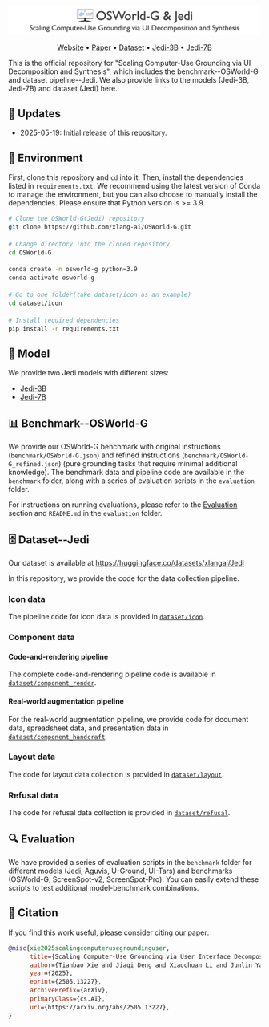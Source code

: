 <p align="center">
  <img src="readme-images/banner.png" alt="Banner">
</p>

<p align="center">
  <a href="https://osworld-grounding.github.io/">Website</a> •
  <a href="https://arxiv.org/abs/2505.13227">Paper</a> •
  <a href="https://huggingface.co/datasets/xlangai/Jedi">Dataset</a> •
  <a href="https://huggingface.co/xlangai/Jedi-3B-1080p">Jedi-3B</a> •
  <a href="https://huggingface.co/xlangai/Jedi-7B-1080p">Jedi-7B</a>
  <!-- <a href="https://huggingface.co/xlangai/Jedi-7B-1080p">Benchmark [TODO]</a> -->
</p>

<!-- <p align="center">
    <a href="https://img.shields.io/badge/PRs-Welcome-red">
        <img src="https://img.shields.io/badge/PRs-Welcome-red">
    </a>
    <a href="https://img.shields.io/github/last-commit/xlang-ai/OSWorld-G?color=green">
        <img src="https://img.shields.io/github/last-commit/xlang-ai/OSWorld-G?color=green">
    </a>
    <a href="https://opensource.org/licenses/Apache-2.0">
        <img src="https://img.shields.io/badge/License-Apache%202.0-blue.svg">
    </a>
    <a href="https://badge.fury.io/py/desktop-env">
        <img src="https://badge.fury.io/py/desktop-env.svg">
    </a>
    <a href="https://pepy.tech/project/desktop-env">
        <img src="https://static.pepy.tech/badge/desktop-env">
    </a>
    <br/>
</p> -->

This is the official repository for "Scaling Computer-Use Grounding via UI Decomposition and Synthesis", which includes the benchmark--OSWorld-G and dataset pipeline--Jedi. We also provide links to the models (Jedi-3B, Jedi-7B) and dataset (Jedi) here.

## 📢 Updates
- 2025-05-19: Initial release of this repository.

## 💾 Environment
First, clone this repository and `cd` into it. Then, install the dependencies listed in `requirements.txt`. We recommend using the latest version of Conda to manage the environment, but you can also choose to manually install the dependencies. Please ensure that Python version is >= 3.9.
```bash
# Clone the OSWorld-G(Jedi) repository
git clone https://github.com/xlang-ai/OSWorld-G.git

# Change directory into the cloned repository
cd OSWorld-G

conda create -n osworld-g python=3.9
conda activate osworld-g

# Go to one folder(take dataset/icon as an example)
cd dataset/icon

# Install required dependencies
pip install -r requirements.txt
```

## 🤖 Model

We provide two Jedi models with different sizes:
- [Jedi-3B](https://huggingface.co/xlangai/Jedi-3B-1080p)
- [Jedi-7B](https://huggingface.co/xlangai/Jedi-7B-1080p)

## 📊 Benchmark--OSWorld-G

We provide our OSWorld-G benchmark with original instructions (`benchmark/OSWorld-G.json`) and refined instructions (`benchmark/OSWorld-G_refined.json`) (pure grounding tasks that require minimal additional knowledge). The benchmark data and pipeline code are available in the `benchmark` folder, along with a series of evaluation scripts in the `evaluation` folder.

For instructions on running evaluations, please refer to the [Evaluation](#-evaluation) section and `README.md` in the `evaluation` folder.

## 🗄️ Dataset--Jedi

Our dataset is available at https://huggingface.co/datasets/xlangai/Jedi

In this repository, we provide the code for the data collection pipeline.

### Icon data

The pipeline code for icon data is provided in [`dataset/icon`](dataset/icon/README.md).

### Component data

#### Code-and-rendering pipeline

The complete code-and-rendering pipeline code is available in [`dataset/component_render`](dataset/component_render/README.md).

#### Real-world augmentation pipeline

For the real-world augmentation pipeline, we provide code for document data, spreadsheet data, and presentation data in [`dataset/component_handcraft`](dataset/component_handcraft/README.md).

### Layout data

The code for layout data collection is provided in [`dataset/layout`](dataset/layout/README.md).

### Refusal data

The code for refusal data collection is provided in [`dataset/refusal`](dataset/refusal/README.md).

## 🔍 Evaluation

We have provided a series of evaluation scripts in the `benchmark` folder for different models (Jedi, Aguvis, U-Ground, UI-Tars) and benchmarks (OSWorld-G, ScreenSpot-v2, ScreenSpot-Pro). You can easily extend these scripts to test additional model-benchmark combinations.

<!-- ## ❓ FAQ
TODO -->

## 📄 Citation
If you find this work useful, please consider citing our paper:

```bibtex
@misc{xie2025scalingcomputerusegroundinguser,
      title={Scaling Computer-Use Grounding via User Interface Decomposition and Synthesis}, 
      author={Tianbao Xie and Jiaqi Deng and Xiaochuan Li and Junlin Yang and Haoyuan Wu and Jixuan Chen and Wenjing Hu and Xinyuan Wang and Yuhui Xu and Zekun Wang and Yiheng Xu and Junli Wang and Doyen Sahoo and Tao Yu and Caiming Xiong},
      year={2025},
      eprint={2505.13227},
      archivePrefix={arXiv},
      primaryClass={cs.AI},
      url={https://arxiv.org/abs/2505.13227}, 
}
```